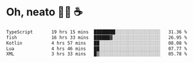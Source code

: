 # Oh, neato 🧑‍💻 ☕

<!--START_SECTION:waka-->

```txt
TypeScript       19 hrs 15 mins  ████████░░░░░░░░░░░░░░░░░   31.36 %
fish             16 hrs 33 mins  ██████▓░░░░░░░░░░░░░░░░░░   26.95 %
Kotlin           4 hrs 57 mins   ██░░░░░░░░░░░░░░░░░░░░░░░   08.08 %
Lua              4 hrs 46 mins   ██░░░░░░░░░░░░░░░░░░░░░░░   07.77 %
XML              3 hrs 33 mins   █▒░░░░░░░░░░░░░░░░░░░░░░░   05.78 %
```

<!--END_SECTION:waka-->
